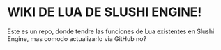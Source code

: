 # WIKI DE LUA DE SLUSHI ENGINE!
Este es un repo, donde tendre las funciones de Lua existentes en Slushi Engine, mas comodo actualizarlo via GitHub no?
